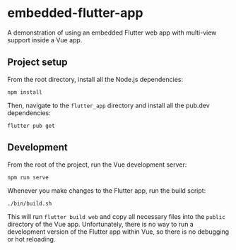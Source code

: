 # embedded-flutter-app

A demonstration of using an embedded Flutter web app with multi-view support inside a Vue app.

## Project setup

From the root directory, install all the Node.js dependencies:

```
npm install
```

Then, navigate to the `flutter_app` directory and install all the pub.dev dependencies:

```
flutter pub get
```

## Development

From the root of the project, run the Vue development server:

```
npm run serve
```

Whenever you make changes to the Flutter app, run the build script:

```
./bin/build.sh
```

This will run `flutter build web` and copy all necessary files into the `public` directory of the Vue app.
Unfortunately, there is no way to run a development version of the Flutter app within Vue, so there is no debugging or hot reloading.
